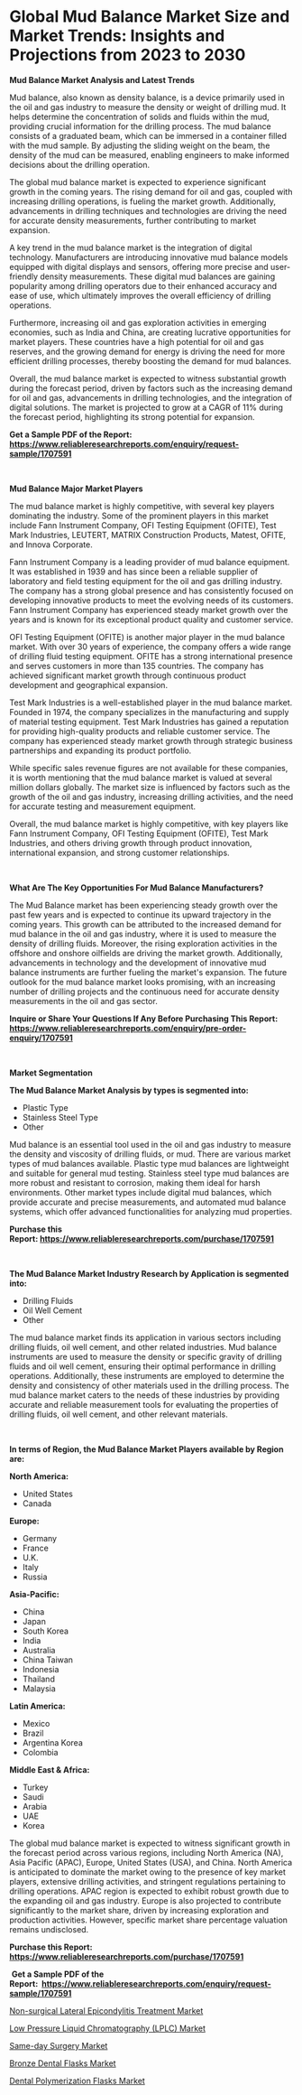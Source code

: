 <p><h1>Global Mud Balance Market Size and Market Trends: Insights and Projections from 2023 to 2030</h1></p><p><strong>Mud Balance Market Analysis and Latest Trends</strong></p>
<p><p>Mud balance, also known as density balance, is a device primarily used in the oil and gas industry to measure the density or weight of drilling mud. It helps determine the concentration of solids and fluids within the mud, providing crucial information for the drilling process. The mud balance consists of a graduated beam, which can be immersed in a container filled with the mud sample. By adjusting the sliding weight on the beam, the density of the mud can be measured, enabling engineers to make informed decisions about the drilling operation.</p><p>The global mud balance market is expected to experience significant growth in the coming years. The rising demand for oil and gas, coupled with increasing drilling operations, is fueling the market growth. Additionally, advancements in drilling techniques and technologies are driving the need for accurate density measurements, further contributing to market expansion.</p><p>A key trend in the mud balance market is the integration of digital technology. Manufacturers are introducing innovative mud balance models equipped with digital displays and sensors, offering more precise and user-friendly density measurements. These digital mud balances are gaining popularity among drilling operators due to their enhanced accuracy and ease of use, which ultimately improves the overall efficiency of drilling operations.</p><p>Furthermore, increasing oil and gas exploration activities in emerging economies, such as India and China, are creating lucrative opportunities for market players. These countries have a high potential for oil and gas reserves, and the growing demand for energy is driving the need for more efficient drilling processes, thereby boosting the demand for mud balances.</p><p>Overall, the mud balance market is expected to witness substantial growth during the forecast period, driven by factors such as the increasing demand for oil and gas, advancements in drilling technologies, and the integration of digital solutions. The market is projected to grow at a CAGR of 11% during the forecast period, highlighting its strong potential for expansion.</p></p>
<p><strong>Get a Sample PDF of the Report:&nbsp; <a href="https://www.reliableresearchreports.com/enquiry/request-sample/1707591">https://www.reliableresearchreports.com/enquiry/request-sample/1707591</a></strong></p>
<p>&nbsp;</p>
<p><strong>Mud Balance Major Market Players</strong></p>
<p><p>The mud balance market is highly competitive, with several key players dominating the industry. Some of the prominent players in this market include Fann Instrument Company, OFI Testing Equipment (OFITE), Test Mark Industries, LEUTERT, MATRIX Construction Products, Matest, OFITE, and Innova Corporate.</p><p>Fann Instrument Company is a leading provider of mud balance equipment. It was established in 1939 and has since been a reliable supplier of laboratory and field testing equipment for the oil and gas drilling industry. The company has a strong global presence and has consistently focused on developing innovative products to meet the evolving needs of its customers. Fann Instrument Company has experienced steady market growth over the years and is known for its exceptional product quality and customer service.</p><p>OFI Testing Equipment (OFITE) is another major player in the mud balance market. With over 30 years of experience, the company offers a wide range of drilling fluid testing equipment. OFITE has a strong international presence and serves customers in more than 135 countries. The company has achieved significant market growth through continuous product development and geographical expansion.</p><p>Test Mark Industries is a well-established player in the mud balance market. Founded in 1974, the company specializes in the manufacturing and supply of material testing equipment. Test Mark Industries has gained a reputation for providing high-quality products and reliable customer service. The company has experienced steady market growth through strategic business partnerships and expanding its product portfolio.</p><p>While specific sales revenue figures are not available for these companies, it is worth mentioning that the mud balance market is valued at several million dollars globally. The market size is influenced by factors such as the growth of the oil and gas industry, increasing drilling activities, and the need for accurate testing and measurement equipment.</p><p>Overall, the mud balance market is highly competitive, with key players like Fann Instrument Company, OFI Testing Equipment (OFITE), Test Mark Industries, and others driving growth through product innovation, international expansion, and strong customer relationships.</p></p>
<p>&nbsp;</p>
<p><strong>What Are The Key Opportunities For Mud Balance Manufacturers?</strong></p>
<p><p>The Mud Balance market has been experiencing steady growth over the past few years and is expected to continue its upward trajectory in the coming years. This growth can be attributed to the increased demand for mud balance in the oil and gas industry, where it is used to measure the density of drilling fluids. Moreover, the rising exploration activities in the offshore and onshore oilfields are driving the market growth. Additionally, advancements in technology and the development of innovative mud balance instruments are further fueling the market's expansion. The future outlook for the mud balance market looks promising, with an increasing number of drilling projects and the continuous need for accurate density measurements in the oil and gas sector.</p></p>
<p><strong>Inquire or Share Your Questions If Any Before Purchasing This Report: <a href="https://www.reliableresearchreports.com/enquiry/pre-order-enquiry/1707591">https://www.reliableresearchreports.com/enquiry/pre-order-enquiry/1707591</a></strong></p>
<p>&nbsp;</p>
<p><strong>Market Segmentation</strong></p>
<p><strong>The Mud Balance Market Analysis by types is segmented into:</strong></p>
<p><ul><li>Plastic Type</li><li>Stainless Steel Type</li><li>Other</li></ul></p>
<p><p>Mud balance is an essential tool used in the oil and gas industry to measure the density and viscosity of drilling fluids, or mud. There are various market types of mud balances available. Plastic type mud balances are lightweight and suitable for general mud testing. Stainless steel type mud balances are more robust and resistant to corrosion, making them ideal for harsh environments. Other market types include digital mud balances, which provide accurate and precise measurements, and automated mud balance systems, which offer advanced functionalities for analyzing mud properties.</p></p>
<p><strong>Purchase this Report:&nbsp;<a href="https://www.reliableresearchreports.com/purchase/1707591">https://www.reliableresearchreports.com/purchase/1707591</a></strong></p>
<p>&nbsp;</p>
<p><strong>The Mud Balance Market Industry Research by Application is segmented into:</strong></p>
<p><ul><li>Drilling Fluids</li><li>Oil Well Cement</li><li>Other</li></ul></p>
<p><p>The mud balance market finds its application in various sectors including drilling fluids, oil well cement, and other related industries. Mud balance instruments are used to measure the density or specific gravity of drilling fluids and oil well cement, ensuring their optimal performance in drilling operations. Additionally, these instruments are employed to determine the density and consistency of other materials used in the drilling process. The mud balance market caters to the needs of these industries by providing accurate and reliable measurement tools for evaluating the properties of drilling fluids, oil well cement, and other relevant materials.</p></p>
<p>&nbsp;</p>
<p><strong>In terms of Region, the Mud Balance Market Players available by Region are:</strong></p>
<p>
    <p> <strong> North America: </strong>
        <ul>
            <li>United States</li>
            <li>Canada</li>
        </ul>
        </p> 
    <p> <strong> Europe: </strong>
        <ul>
            <li>Germany</li>
            <li>France</li>
            <li>U.K.</li>
            <li>Italy</li>
            <li>Russia</li>
        </ul>
        </p> 
    <p> <strong> Asia-Pacific: </strong>
        <ul>
            <li>China</li>
            <li>Japan</li>
            <li>South Korea</li>
            <li>India</li>
            <li>Australia</li>
            <li>China Taiwan</li>
            <li>Indonesia</li>
            <li>Thailand</li>
            <li>Malaysia</li>
        </ul>
        </p> 
    <p> <strong> Latin America: </strong>
        <ul>
            <li>Mexico</li>
            <li>Brazil</li>
            <li>Argentina Korea</li>
            <li>Colombia</li>
        </ul>
        </p> 
    <p> <strong> Middle East & Africa: </strong>
        <ul>
            <li>Turkey</li>
            <li>Saudi</li>
            <li>Arabia</li>
            <li>UAE</li>
            <li>Korea</li>
        </ul>
    </p>
    </p>
<p><p>The global mud balance market is expected to witness significant growth in the forecast period across various regions, including North America (NA), Asia Pacific (APAC), Europe, United States (USA), and China. North America is anticipated to dominate the market owing to the presence of key market players, extensive drilling activities, and stringent regulations pertaining to drilling operations. APAC region is expected to exhibit robust growth due to the expanding oil and gas industry. Europe is also projected to contribute significantly to the market share, driven by increasing exploration and production activities. However, specific market share percentage valuation remains undisclosed.</p></p>
<p><strong>Purchase this Report: <a href="https://www.reliableresearchreports.com/purchase/1707591">https://www.reliableresearchreports.com/purchase/1707591</a></strong></p>
<p>&nbsp;<strong>Get a Sample PDF of the Report:&nbsp;&nbsp;<a href="https://www.reliableresearchreports.com/enquiry/request-sample/1707591">https://www.reliableresearchreports.com/enquiry/request-sample/1707591</a></strong></p>
<p><strong></strong></p>
<p><p><a href="https://www.linkedin.com/pulse/non-surgical-lateral-epicondylitis-treatment-market-v7qpe/">Non-surgical Lateral Epicondylitis Treatment Market</a></p><p><a href="https://www.linkedin.com/pulse/low-pressure-liquid-chromatography-lplc-market-research-buk5e/">Low Pressure Liquid Chromatography (LPLC) Market</a></p><p><a href="https://www.linkedin.com/pulse/same-day-surgery-market-size-share-global-analysis-report-mdkxe/">Same-day Surgery Market</a></p><p><a href="https://medium.com/@alethaebert2013/bronze-dental-flasks-market-size-cagr-trends-2024-2030-46141d8219ca">Bronze Dental Flasks Market</a></p><p><a href="https://medium.com/@cruzdamore75/dental-polymerization-flasks-market-exploring-market-share-market-trends-and-future-growth-8dca3434cb09">Dental Polymerization Flasks Market</a></p></p>